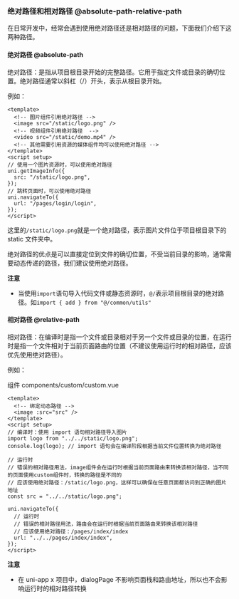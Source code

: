 ### 绝对路径和相对路径 @absolute-path-relative-path

在日常开发中，经常会遇到使用绝对路径还是相对路径的问题，下面我们介绍下这两种路径。

#### 绝对路径 @absolute-path

绝对路径：是指从项目根目录开始的完整路径。它用于指定文件或目录的确切位置。绝对路径通常以斜杠（/）开头，表示从根目录开始。

例如：

```vue
<template>
  <!-- 图片组件引用绝对路径 -->
  <image src="/static/logo.png" />
  <!-- 视频组件引用绝对路径  -->
  <video src="/static/demo.mp4" />
  <!-- 其他需要引用资源的媒体组件均可以使用绝对路径 -->
</template>
<script setup>
// 使用一个图片资源时，可以使用绝对路径
uni.getImageInfo({
  src: "/static/logo.png",
});
// 跳转页面时，可以使用绝对路径
uni.navigateTo({
  url: "/pages/login/login",
});
</script>
```

这里的`/static/logo.png`就是一个绝对路径，表示图片文件位于项目根目录下的 static 文件夹中。

绝对路径的优点是可以直接定位到文件的确切位置，不受当前目录的影响，通常需要动态传递的路径，我们建议使用绝对路径。

**注意**

- 当使用`import`语句导入代码文件或静态资源时，`@/`表示项目根目录的绝对路径。如`import { add } from "@/common/utils"`

#### 相对路径 @relative-path

相对路径：在编译时是指一个文件或目录相对于另一个文件或目录的位置，在运行时是指一个文件相对于当前页面路由的位置（不建议使用运行时的相对路径，应该优先使用绝对路径）。

例如：

组件 components/custom/custom.vue

```vue
<template>
  <!-- 绑定动态路径 -->
  <image :src="src" />
</template>
<script setup>
// 编译时：使用 import 语句相对路径导入图片
import logo from "../../static/logo.png";
console.log(logo); // import 语句会在编译阶段根据当前文件位置转换为绝对路径

// 运行时
// 错误的相对路径用法，image组件会在运行时根据当前页面路由来转换该相对路径，当不同的页面使用custom组件时，转换的路径是不同的
// 应该使用绝对路径：/static/logo.png，这样可以确保在任意页面都访问到正确的图片地址
const src = "../../static/logo.png";

uni.navigateTo({
  // 运行时
  // 错误的相对路径用法，路由会在运行时根据当前页面路由来转换该相对路径
  // 应该使用绝对路径：/pages/index/index
  url: "../../pages/index/index",
});
</script>
```

**注意**

- 在 uni-app x 项目中，dialogPage 不影响页面栈和路由地址，所以也不会影响运行时的相对路径转换
